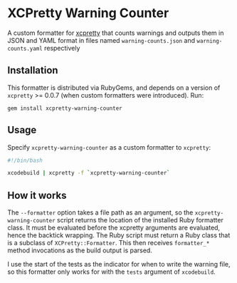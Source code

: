 # XCPretty Warning Counter

A custom formatter for [xcpretty](https://github.com/supermarin/xcpretty) that counts warnings and outputs them in JSON and YAML format in files named `warning-counts.json` and `warning-counts.yaml` respectively

## Installation

This formatter is distributed via RubyGems, and depends on a version of `xcpretty` >= 0.0.7 (when custom formatters were introduced). Run:

    gem install xcpretty-warning-counter

## Usage

Specify `xcpretty-warning-counter` as a custom formatter to `xcpretty`:

```bash
#!/bin/bash

xcodebuild | xcpretty -f `xcpretty-warning-counter`
```

## How it works

The `--formatter` option takes a file path as an argument, so the `xcpretty-warning-counter` script returns the location of the installed Ruby formatter class. It must be evaluated before the xcpretty arguments are evaluated, hence the backtick wrapping. The Ruby script must return a Ruby class that is a subclass of `XCPretty::Formatter`.  This then receives `formatter_*` method invocations as the build output is parsed.  

I use the start of the tests as the indicator for when to write the warning file, so this formatter only works for with the `tests` argument of `xcodebuild`.
